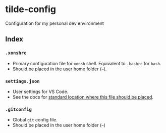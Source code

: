 # tilde-config
Configuration for my personal dev environment

## Index

### `.xonshrc`

- Primary configuration file for `xonsh` shell. Equivalent to `.bashrc` for `bash`.
- Should be placed in the user home folder (`~`).

### `settings.json`

- User settings for VS Code.
- See the docs for [standard location where this file should be placed](https://code.visualstudio.com/docs/getstarted/settings#_settings-file-locations).

### `.gitconfig`

- Global `git` config file.
- Should be placed in the user home folder (`~`)
